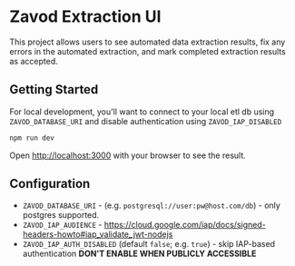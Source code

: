 # Zavod Extraction UI

This project allows users to see automated data extraction results, fix any errors in the automated extraction, and mark completed extraction results as accepted.

## Getting Started

For local development, you'll want to connect to your local etl db using `ZAVOD_DATABASE_URI` and disable authentication using `ZAVOD_IAP_DISABLED`

```bash
npm run dev
```

Open [http://localhost:3000](http://localhost:3000) with your browser to see the result.


## Configuration

- `ZAVOD_DATABASE_URI` - (e.g. `postgresql://user:pw@host.com/db`) - only postgres supported.
- `ZAVOD_IAP_AUDIENCE` - https://cloud.google.com/iap/docs/signed-headers-howto#iap_validate_jwt-nodejs
- `ZAVOD_IAP_AUTH_DISABLED` (default `false`; e.g. `true`) - skip IAP-based authentication **DON'T ENABLE WHEN PUBLICLY ACCESSIBLE**
